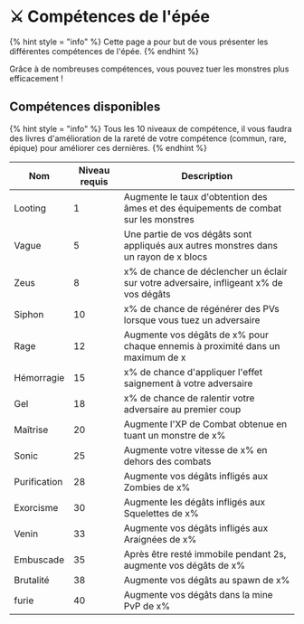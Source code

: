 # ⚔️​ Compétences de l'épée
{% hint style = "info" %} Cette page a pour but de vous présenter les différentes compétences de l'épée. {% endhint %}

Grâce à de nombreuses compétences, vous pouvez tuer les monstres plus efficacement !

## Compétences disponibles
{% hint style = "info" %} Tous les 10 niveaux de compétence, il vous faudra des livres d'amélioration de la rareté de votre compétence (commun, rare, épique) pour améliorer ces dernières.  {% endhint %}

| Nom          | Niveau requis  |Description |
| -------------| ------------- | ------------- | 
| Looting      | 1             | Augmente le taux d'obtention des âmes et des équipements de combat sur les monstres| 
| Vague        | 5             | Une partie de vos dégâts sont appliqués aux autres monstres dans un rayon de x blocs| 
| Zeus         | 8             | x% de chance de déclencher un éclair sur votre adversaire, infligeant x% de vos dégâts|   
| Siphon       | 10            | x% de chance de régénérer des PVs lorsque vous tuez un adversaire| 
| Rage         | 12            | Augmente vos dégâts de x% pour chaque ennemis à proximité dans un maximum de x| 
| Hémorragie   | 15            | x% de chance d'appliquer l'effet saignement à votre adversaire| 
| Gel          | 18            | x% de chance de ralentir votre adversaire au premier coup|   
| Maîtrise     | 20            | Augmente l'XP de Combat obtenue en tuant un monstre de x%| 
| Sonic        | 25            | Augmente votre vitesse de x% en dehors des combats| 
| Purification | 28            | Augmente vos dégâts infligés aux Zombies de x%| 
| Exorcisme    | 30            | Augmente les dégâts infligés aux Squelettes de x%|   
| Venin        | 33            | Augmente vos dégâts infligés aux Araignées de x%| 
| Embuscade    | 35            | Après être resté immobile pendant 2s, augmente vos dégâts de x%| 
| Brutalité    | 38            | Augmente vos dégâts au spawn de x%| 
| furie        | 40            | Augmente vos dégâts dans la mine PvP de x%|   

